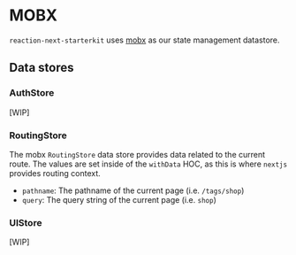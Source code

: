 # MOBX

`reaction-next-starterkit` uses [mobx](https://github.com/mobxjs/mobx) as our state management datastore.

## Data stores

### AuthStore
[WIP]

### RoutingStore
The mobx `RoutingStore` data store provides data related to the current route. The values are set inside of the `withData` HOC, as this is where `nextjs` provides routing context.

- `pathname`: The pathname of the current page (i.e. `/tags/shop`)
- `query`: The query string of the current page (i.e. `shop`)


### UIStore
[WIP]
